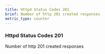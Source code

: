 ```yaml
---
title: Httpd Status Codes 201
brief: Number of http 201 created responses
metric_type: counter
---
```

### Httpd Status Codes 201

Number of http 201 created responses